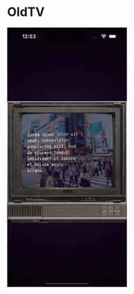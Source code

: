 # OldTV

<img src="https://github.com/Livsy90/OldTV/blob/main/SimulatorScreenshot.png" height="600" />
